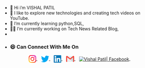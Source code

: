- 👋 Hi i’m VISHAL PATIL
- 👀 I like to explore new technologies and creating tech videos on YouTube.
- 🌱 I’m currently learning python,SQL,
- 👨‍💻 I’m currently working on Tech News Related Blog,
-    
- <h3><b>😄 Can Connect With Me On</b></h3>
  </div>
  
<p align="center">
  
  <a href="https://www.instagram.com/vishalpatil_47/" target="_blank">
  <img align="center" alt="Vishal Patil | Instagram" width="24px" src="https://github.com/SatYu26/SatYu26/blob/master/Assets/Instagram.svg" />
</a> &nbsp;&nbsp;
<a href="https://twitter.com/vishal_patil47" target="_blank">
  <img align="center" alt="Vishal Patil | Twitter" width="26px" src="https://github.com/SatYu26/SatYu26/blob/master/Assets/Twitter.svg" />
</a> &nbsp;&nbsp;
  <a href="https://" target="_blank">
  <img align="center" alt="Vishal Patil | Linkedin" width="24px" src="https://github.com/SatYu26/SatYu26/blob/master/Assets/Linkedin.svg" />
</a> &nbsp;&nbsp;
<a href="mailto:Vpworld47@gmail.com" >
  <img align="center" alt="Rahul Dhanola | Gmail" width="26px" src="https://github.com/SatYu26/SatYu26/blob/master/Assets/Gmail.svg" />
</a> &nbsp;&nbsp;
<a href="https://">
    <img align="center" alt="Vishal Patil| Facebook" width="24px" src="https://upload.wikimedia.org/wikipedia/en/thumb/0/04/Facebook_f_logo_%282021%29.svg/100px-Facebook_f_logo_%282021%29.svg.png" />
</a> &nbsp;&nbsp;
<p>
  
<br>

